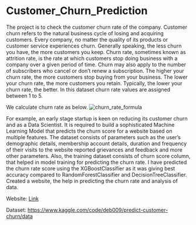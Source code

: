 # Customer_Churn_Prediction
The project is to check the customer churn rate of the company. Customer churn refers to the natural business cycle of 
losing and acquiring customers. Every company, no matter the quality of its products or customer service experiences churn.
Generally speaking, the less churn you have, the more customers you keep. 
Churn rate, sometimes known as attrition rate, is the rate at which customers stop doing business with a company over a given period of time. Churn may also apply to the number of subscribers who cancel or don’t renew a subscription. The higher your churn rate, the more customers stop buying from your business. The lower your churn rate, the more customers you retain. Typically, the lower your churn rate, the better. In this dataset churn rate values are assigned between 1 to 5.

We calculate churn rate as below.
 ![churn_rate_formula](https://user-images.githubusercontent.com/67755812/194944305-c2b86b84-88f0-4afd-b8cd-cd3668bec2da.jpg)


For example, an early stage startup is keen on reducing its customer churn and as a Data Scientist. It is required to build a sophisticated Machine Learning Model that predicts the churn score for a website based on multiple features.
The dataset consists of parameters such as the user’s demographic details, membership account details, duration and frequency of their visits to the website reported grievances and feedback and more other parameters. Also, the training dataset consists of churn score column, that helped in model training for predicting the churn rate. I have predicted the churn rate score using the XGBoostClassifier as it was giving best accuracy compared to RandomForestClassifier and DecisionTreeClassifier. 
Created a website, the help in predicting the churn rate and analysis of data.

Website: [Link](https://customerchurnprediction-production.up.railway.app/)

Dataset: https://www.kaggle.com/code/deb009/predict-customer-churn/data
